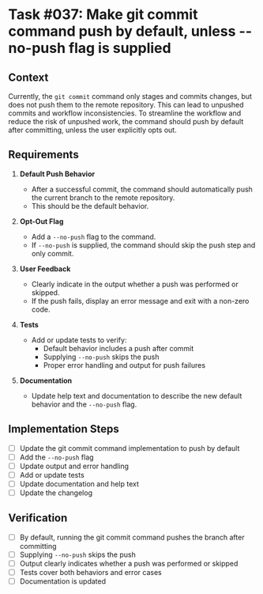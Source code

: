 # Task #037: Make git commit command push by default, unless --no-push flag is supplied

## Context

Currently, the `git commit` command only stages and commits changes, but does not push them to the remote repository. This can lead to unpushed commits and workflow inconsistencies. To streamline the workflow and reduce the risk of unpushed work, the command should push by default after committing, unless the user explicitly opts out.

## Requirements

1. **Default Push Behavior**
   - After a successful commit, the command should automatically push the current branch to the remote repository.
   - This should be the default behavior.

2. **Opt-Out Flag**
   - Add a `--no-push` flag to the command.
   - If `--no-push` is supplied, the command should skip the push step and only commit.

3. **User Feedback**
   - Clearly indicate in the output whether a push was performed or skipped.
   - If the push fails, display an error message and exit with a non-zero code.

4. **Tests**
   - Add or update tests to verify:
     - Default behavior includes a push after commit
     - Supplying `--no-push` skips the push
     - Proper error handling and output for push failures

5. **Documentation**
   - Update help text and documentation to describe the new default behavior and the `--no-push` flag.

## Implementation Steps

- [ ] Update the git commit command implementation to push by default
- [ ] Add the `--no-push` flag
- [ ] Update output and error handling
- [ ] Add or update tests
- [ ] Update documentation and help text
- [ ] Update the changelog

## Verification

- [ ] By default, running the git commit command pushes the branch after committing
- [ ] Supplying `--no-push` skips the push
- [ ] Output clearly indicates whether a push was performed or skipped
- [ ] Tests cover both behaviors and error cases
- [ ] Documentation is updated 
